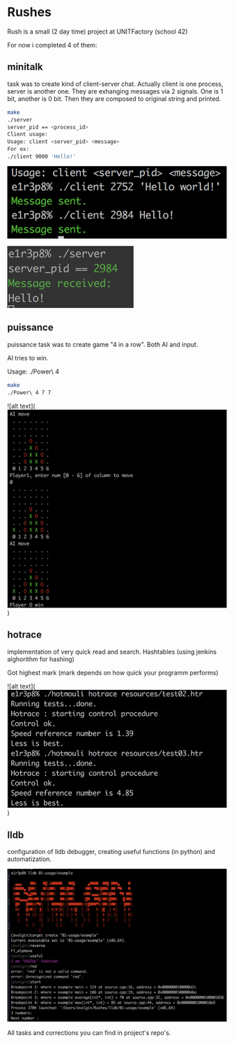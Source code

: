 # Rushes
Rush is a small (2 day time) project at UNITFactory (school 42)

For now i completed 4 of them:

## minitalk

task was to create kind of client-server chat. Actually client is one process,
server is another one. They are exhanging messages via 2 signals. One is
1 bit, another is 0 bit. Then they are composed to original string and printed.

````bash
make
./server
server_pid == <process_id>
Client usage:
Usage: client <server_pid> <message>
For ex:
./client 9000 'Hello!'
````
![alt text](https://github.com/DA-NDI/Rushes-group-projects-/blob/master/Screenshots/minitalk_1.png)

![alt text](https://github.com/DA-NDI/Rushes-group-projects-/blob/master/Screenshots/minitalk_2.png)

## puissance

puissance task was to create game "4 in a row". Both AI and input.

AI tries to win.

Usage: ./Power\ 4 <width of a grid> <height of a grid>
````bash
make
./Power\ 4 7 7
````

![alt text](![alt text](https://github.com/DA-NDI/Rushes-group-projects-/blob/master/Screenshots/power_1.png))

## hotrace

implementation of very quick read and search. Hashtables (using jenkins alghorithm for hashing)

Got highest mark (mark depends on how quick your  programm performs)

![alt text](![alt text](https://github.com/DA-NDI/Rushes-group-projects-/blob/master/Screenshots/hotrace.png))

## lldb

configuration of lldb debugger, creating useful functions (in python) and automatization.

![alt text](https://github.com/DA-NDI/Rushes-group-projects-/blob/master/Screenshots/lldb.png)

All tasks and corrections you can find in project's repo's.


